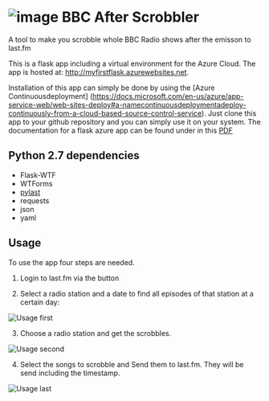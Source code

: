 # ![image](http://myfirstflask.azurewebsites.net/static/images/both_logos.png) BBC After Scrobbler

A tool to make you scrobble whole BBC Radio shows after the emisson to last.fm

This is a flask app including a virtual environment for the Azure Cloud. The
app is hosted at: http://myfirstflask.azurewebsites.net.

Installation of this app can simply be done by using the [Azure Continuousdeployment] (https://docs.microsoft.com/en-us/azure/app-service-web/web-sites-deploy#a-namecontinuousdeploymentadeploy-continuously-from-a-cloud-based-source-control-service). Just clone this app to your github repository and you can
simply use it on your system.
The documentation for a flask azure app can be found under in this [PDF](http://flask.pocoo.org/docs/0.10/)

## Python 2.7 dependencies

* Flask-WTF
* WTForms
* [pylast](https://github.com/pylast/pylast)
* requests
* json
* yaml

## Usage

To use the app four steps are needed.

1. Login to last.fm via the button

2. Select a radio station and a date to find all episodes of that station at
a certain day:

![Usage first](http://myfirstflask.azurewebsites.net/static/images/screen1.JPG)

3. Choose a radio station and get the scrobbles.

![Usage second](http://myfirstflask.azurewebsites.net/static/images/screen2.JPG)

4. Select the songs to scrobble and Send them to last.fm. They will be send
including the timestamp.

![Usage last](http://myfirstflask.azurewebsites.net/static/images/screen3.JPG)



